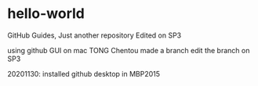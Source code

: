 # hello-world
GitHub Guides, Just another repository
Edited on SP3


using github GUI on mac
TONG Chentou made a branch
edit the branch on SP3

20201130: installed github desktop in MBP2015